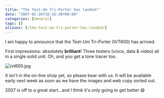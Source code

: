 ```yaml
---
title: "The Test-Um Tri-Porter has landed!"
date: "2007-01-26T16:16:30+00:00"
categories: [General]
tags: []
aliases: [/the-test-um-tri-porter-has-landed/]
---
```


I am happy to announce that the Test-Um Tri-Porter (IVT600) has arrived.

First impressions: absolutely **brilliant**! Three testers (voice, data &amp; video) all in a single solid unit. Oh, and you get a tone tracer too.

<img id="image35" src="/images/uploads/2007/01/ivt600.jpg" alt="ivt600.jpg" />

It isn't in the on-line shop yet, so please bear with us. It will be available early next week as soon as we have the images and web copy sorted out.

2007 is off to a great start...and I think it's only going to get better :smile:
